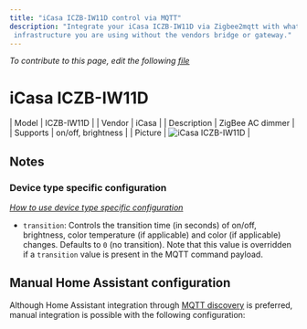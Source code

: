```yaml
---
title: "iCasa ICZB-IW11D control via MQTT"
description: "Integrate your iCasa ICZB-IW11D via Zigbee2mqtt with whatever smart home
 infrastructure you are using without the vendors bridge or gateway."
---
```


*To contribute to this page, edit the following
[file](https://github.com/Koenkk/zigbee2mqtt.io/blob/master/docs/devices/ICZB-IW11D.md)*

# iCasa ICZB-IW11D

| Model | ICZB-IW11D  |
| Vendor  | iCasa  |
| Description | ZigBee AC dimmer |
| Supports | on/off, brightness |
| Picture | ![iCasa ICZB-IW11D](./assets/devices/ICZB-IW11D.jpg) |

## Notes


### Device type specific configuration
*[How to use device type specific configuration](../information/configuration.md)*


* `transition`: Controls the transition time (in seconds) of on/off, brightness,
color temperature (if applicable) and color (if applicable) changes. Defaults to `0` (no transition).
Note that this value is overridden if a `transition` value is present in the MQTT command payload.


## Manual Home Assistant configuration
Although Home Assistant integration through [MQTT discovery](../integration/home_assistant) is preferred,
manual integration is possible with the following configuration:
